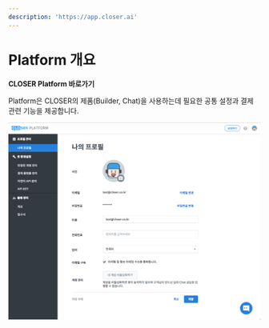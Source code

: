 ```yaml
---
description: 'https://app.closer.ai'
---
```


# Platform 개요

**CLOSER Platform 바로가기**

Platform은 CLOSER의 제품\(Builder, Chat\)을 사용하는데 필요한 공통 설정과 결제 관련 기능을 제공합니다.

![&#xD50C;&#xB7AB;&#xD3FC; &#xD654;&#xBA74; &#xC608;&#xC2DC;](../.gitbook/assets/undefined%20%2822%29.png)

